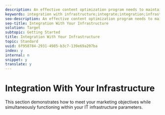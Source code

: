 ```yaml
---
description: An effective content optimization program needs to maintain the performance standards of its customers’ sites.
keywords: integration with infrastructure;integrate;integration;infrastructure
seo-description: An effective content optimization program needs to maintain the performance standards of its customers’ sites.
seo-title: Integration With Your Infrastructure
solution: Target
subtopic: Getting Started
title: Integration With Your Infrastructure
topic: Standard
uuid: 6f958784-2931-4985-b3c7-139e69a207ba
index: y
internal: n
snippet: y
translate: y
---
```


# Integration With Your Infrastructure

This section demonstrates how to meet your marketing objectives while simultaneously functioning within your IT infrastructure parameters.
